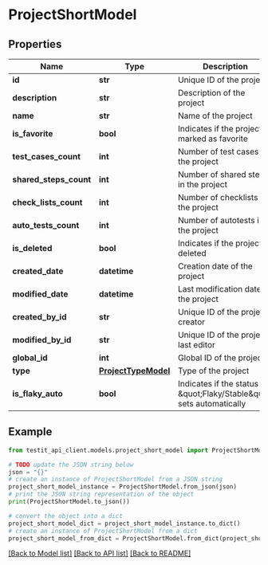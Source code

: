 # ProjectShortModel


## Properties

Name | Type | Description | Notes
------------ | ------------- | ------------- | -------------
**id** | **str** | Unique ID of the project | 
**description** | **str** | Description of the project | [optional] 
**name** | **str** | Name of the project | 
**is_favorite** | **bool** | Indicates if the project is marked as favorite | 
**test_cases_count** | **int** | Number of test cases in the project | [optional] 
**shared_steps_count** | **int** | Number of shared steps in the project | [optional] 
**check_lists_count** | **int** | Number of checklists in the project | [optional] 
**auto_tests_count** | **int** | Number of autotests in the project | [optional] 
**is_deleted** | **bool** | Indicates if the project is deleted | 
**created_date** | **datetime** | Creation date of the project | 
**modified_date** | **datetime** | Last modification date of the project | [optional] 
**created_by_id** | **str** | Unique ID of the project creator | 
**modified_by_id** | **str** | Unique ID of the project last editor | [optional] 
**global_id** | **int** | Global ID of the project | 
**type** | [**ProjectTypeModel**](ProjectTypeModel.md) | Type of the project | 
**is_flaky_auto** | **bool** | Indicates if the status \&quot;Flaky/Stable\&quot; sets automatically | 

## Example

```python
from testit_api_client.models.project_short_model import ProjectShortModel

# TODO update the JSON string below
json = "{}"
# create an instance of ProjectShortModel from a JSON string
project_short_model_instance = ProjectShortModel.from_json(json)
# print the JSON string representation of the object
print(ProjectShortModel.to_json())

# convert the object into a dict
project_short_model_dict = project_short_model_instance.to_dict()
# create an instance of ProjectShortModel from a dict
project_short_model_from_dict = ProjectShortModel.from_dict(project_short_model_dict)
```
[[Back to Model list]](../README.md#documentation-for-models) [[Back to API list]](../README.md#documentation-for-api-endpoints) [[Back to README]](../README.md)


